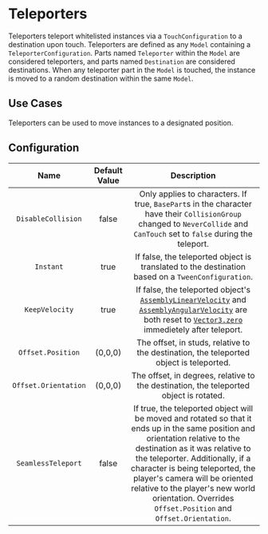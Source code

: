 # Teleporters

Teleporters teleport whitelisted instances via a `TouchConfiguration` to a destination upon touch. Teleporters are defined as any `Model` containing a `TeleporterConfiguration`. Parts named `Teleporter` within the `Model` are considered teleporters, and parts named `Destination` are considered destinations. When any teleporter part in the `Model` is touched, the instance is moved to a random destination within the same `Model`.

## Use Cases

Teleporters can be used to move instances to a designated position.

## Configuration

| Name | Default Value | Description
|:-----:|:-----:|:-----:
|`DisableCollision` | false | Only applies to characters. If true, `BasePart`s in the character have their `CollisionGroup` changed to `NeverCollide` and `CanTouch` set to `false` during the teleport.
|`Instant`| true | If false, the teleported object is translated to the destination based on a `TweenConfiguration`.
|`KeepVelocity`|true|If false, the teleported object's [`AssemblyLinearVelocity`](https://create.roblox.com/docs/reference/engine/classes/BasePart#AssemblyLinearVelocity) and [`AssemblyAngularVelocity`](https://create.roblox.com/docs/reference/engine/classes/BasePart#AssemblyAngularVelocity) are both reset to [`Vector3.zero`](https://create.roblox.com/docs/reference/engine/datatypes/Vector3#zero) immedietely after teleport.
|`Offset.Position`| (0,0,0) | The offset, in studs, relative to the destination, the teleported object is teleported.
|`Offset.Orientation`| (0,0,0) | The offset, in degrees, relative to the destination, the teleported object is rotated.
|`SeamlessTeleport`| false | If true, the teleported object will be moved and rotated so that it ends up in the same position and orientation relative to the destination as it was relative to the teleporter. Additionally, if a character is being teleported, the player's camera will be oriented relative to the player's new world orientation. Overrides `Offset.Position` and `Offset.Orientation`.
